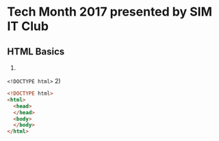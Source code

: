 # Tech Month 2017 presented by SIM IT Club

## HTML Basics

1) 
`<!DOCTYPE html>`
2) 
```html
<!DOCTYPE html>
<html>
  <head>
  </head>
  <body>
  </body>
</html>
```
